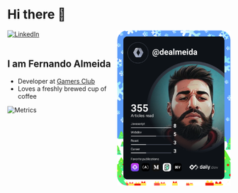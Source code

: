 # Hi there 👋

<div align="left">
  <a href="https://www.linkedin.com/in/fernando-almeida-dev/">
    <img
      src="https://img.shields.io/static/v1?logo=linkedin&style=flat-square&color=0072b1&label=LinkedIn&message=%E2%98%86"
      alt="LinkedIn"
    />
  </a>
  <a href="https://app.daily.dev/dealmeida" target="_blank">
    <img
      width="256"
      align="right"
      src="https://github.com/dealmeidafernando/dealmeidafernando/blob/main/devcard.svg"
      alt="Fernando Almeida's Dev Card"/>
    </a>
</div>

<br />

## I am Fernando Almeida

- Developer at [Gamers Club](https://gamersclub.gg/)
- Loves a freshly brewed cup of coffee

![Metrics](https://metrics.lecoq.io/dealmeidafernando?template=classic&languages=1&achievements=1&languages.limit=8&languages.sections=most-used&languages.colors=github&languages.threshold=0%25&languages.indepth=false&languages.categories=markup%2C%20programming&languages.recent.categories=markup%2C%20programming&languages.recent.load=300&languages.recent.days=14&achievements.threshold=C&achievements.secrets=true&achievements.display=detailed&achievements.limit=0&config.timezone=America%2FSao_Paulo)

